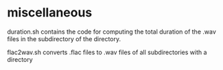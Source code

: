 # miscellaneous

duration.sh contains the code for computing the total duration of the .wav files in the subdirectory of the directory.

flac2wav.sh converts .flac files to .wav files of all subdirectories with a directory
